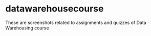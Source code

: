 # datawarehousecourse
These are screenshots related to assignments and quizzes of Data Warehousing course
